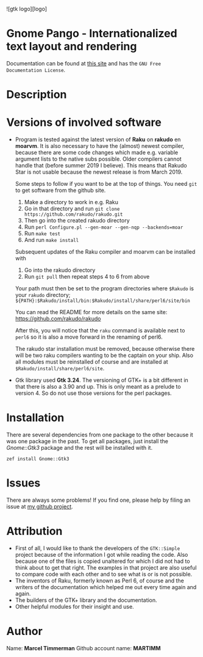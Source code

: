 ![gtk logo][logo]

# Gnome Pango - Internationalized text layout and rendering

<!--
[![License](http://martimm.github.io/label/License-label.svg)](http://www.perlfoundation.org/artistic_license_2_0)
-->

Documentation can be found at [this site](http://martimm.github.io/gnome-gtk3) and has the `GNU Free Documentation License`.

# Description



# Versions of involved software

* Program is tested against the latest version of **Raku** on **rakudo** en **moarvm**. It is also necessary to have the (almost) newest compiler, because there are some code changes which made e.g. variable argument lists to the native subs possible. Older compilers cannot handle that (before summer 2019 I believe). This means that Rakudo Star is not usable because the newest release is from March 2019.

  Some steps to follow if you want to be at the top of things. You need `git` to get software from the github site.
  1) Make a directory to work in e.g. Raku
  2) Go in that directory and run `git clone https://github.com/rakudo/rakudo.git`
  3) Then go into the created rakudo directory
  4) Run `perl Configure.pl --gen-moar --gen-nqp --backends=moar`
  5) Run `make test`
  6) And run `make install`

  Subsequent updates of the Raku compiler and moarvm can be installed with
  1) Go into the rakudo directory
  2) Run `git pull`
  then repeat steps 4 to 6 from above

  Your path must then be set to the program directories where `$Rakudo` is your  `rakudo` directory;
  `${PATH}:$Rakudo/install/bin:$Rakudo/install/share/perl6/site/bin`

  You can read the README for more details on the same site: https://github.com/rakudo/rakudo

  After this, you will notice that the `raku` command is available next to `perl6` so it is also a move forward in the renaming of perl6.

  The rakudo star installation must be removed, because otherwise there will be two raku compilers wanting to be the captain on your ship. Also all modules must be reinstalled of course and are installed at `$Rakudo/install/share/perl6/site`.

* Gtk library used **Gtk 3.24**. The versioning of GTK+ is a bit different in that there is also a 3.90 and up. This is only meant as a prelude to version 4. So do not use those versions for the perl packages.


# Installation
There are several dependencies from one package to the other because it was one package in the past. To get all packages, just install the *Gnome::Gtk3* package and the rest will be installed with it.

`zef install Gnome::Gtk3`

# Issues

There are always some problems! If you find one, please help by filing an issue at [my github project](https://github.com/MARTIMM/gnome-gtk3/issues).

# Attribution
* First of all, I would like to thank the developers of the `GTK::Simple` project because of the information I got while reading the code. Also because one of the files is copied unaltered for which I did not had to think about to get that right. The examples in that project are also useful to compare code with each other and to see what is or is not possible.
* The inventors of Raku, formerly known as Perl 6, of course and the writers of the documentation which helped me out every time again and again.
* The builders of the GTK+ library and the documentation.
* Other helpful modules for their insight and use.

# Author

Name: **Marcel Timmerman**
Github account name: **MARTIMM**

[//]: # (---- [refs] ----------------------------------------------------------)
[//]: # (Pod documentation rendered with)
[//]: # (pod-render.pl6 --md --d=../gnome-gtk3/docs/content-docs/references/Pango lib)
